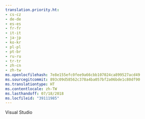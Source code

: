 ```yaml
---
translation.priority.ht:
- cs-cz
- de-de
- es-es
- fr-fr
- it-it
- ja-jp
- ko-kr
- pl-pl
- pt-br
- ru-ru
- tr-tr
- zh-cn
- zh-tw
ms.openlocfilehash: 7e8e155efc0fee9a66cbb107024ca899527acd49
ms.sourcegitcommit: 893c09d58562c378a4ba057bf2a06bde1c80df90
ms.translationtype: HT
ms.contentlocale: zh-TW
ms.lasthandoff: 07/18/2018
ms.locfileid: "39111985"
---
```

Visual Studio
